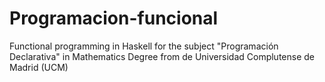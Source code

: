 # Programacion-funcional
Functional programming in Haskell for the subject "Programación Declarativa" in Mathematics Degree from de Universidad Complutense de Madrid (UCM)
